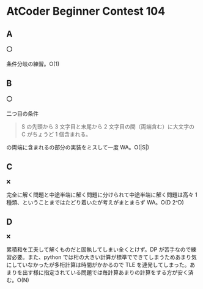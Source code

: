 # AtCoder Beginner Contest 104

## A

:o:

条件分岐の練習。O(1)

## B

:o:

二つ目の条件

> S の先頭から 3 文字目と末尾から 2 文字目の間（両端含む）に大文字の C がちょうど 1 個含まれる。

の両端に含まれるの部分の実装をミスして一度 WA。O(|S|)

## C

:x:

完全に解く問題と中途半端に解く問題に分けられて中途半端に解く問題は高々 1 種類、ということまではたどり着いたが考えがまとまらず WA。O(D 2^D)

## D

:x:

累積和を工夫して解くものだと固執してしまい全くとけず。DP が苦手なので練習必要。また、python では桁の大きい計算が標準でできてしまうためあまり気にしていなかったが多桁計算は時間がかかるので TLE を連発してしまった。あまりを出す様に指定されている問題では毎計算あまりの計算をする方が安く済む。O(N)
